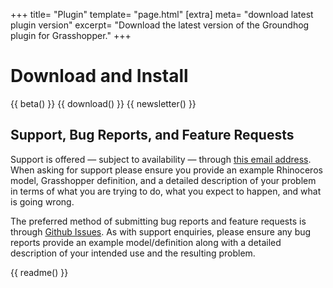 +++
title=      "Plugin"
template=   "page.html"
[extra]
meta=       "download latest plugin version"
excerpt=    "Download the latest version of the Groundhog plugin for Grasshopper."
+++

# Download and Install

{{ beta() }}
{{ download() }}
{{ newsletter() }}

## Support, Bug Reports, and Feature Requests

Support is offered — subject to availability — through [this email address](mailto:groundhog@philipbelesky.com). When asking for support please ensure you provide an example Rhinoceros model, Grasshopper definition, and a detailed description of your problem in terms of what you are trying to do, what you expect to happen, and what is going wrong.

The preferred method of submitting bug reports and feature requests is through [Github Issues](https://github.com/philipbelesky/groundhog/issues). As with support enquiries, please ensure any bug reports provide an example model/definition along with a detailed description of your intended use and the resulting problem.

{{ readme() }}